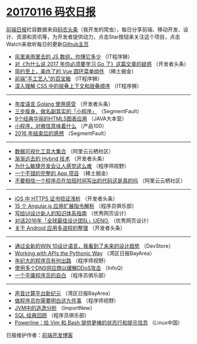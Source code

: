 # [20170116 码农日报](16.md)

[前端日报](https://qdkfweb.cn/c/news)栏目数据来自[码农头条](https://toutiao.qdkfweb.cn/)（我开发的爬虫），每日分享前端、移动开发、设计、资源和资讯等，为开发者提供动力，点击Star按钮来关注这个项目，点击Watch来收听每日的更新[Github主页](https://github.com/kujian/frontendDaily)
* [风里来雨里去的 JS 数组，你懂它多少](https://toutiao.qdkfweb.cn/21739.html) （IT程序狮）
* [对《为什么说 2017 年你必须要学习 Go 了》这篇文章的疑惑](https://toutiao.qdkfweb.cn/21727.html) （开发者头条）
* [简约至上，美炸了的 Vue 圆环菜单组件](https://toutiao.qdkfweb.cn/21733.html) （稀土掘金）
* [前端&#8221;手工艺人&#8221;的百宝箱](https://toutiao.qdkfweb.cn/21742.html) （IT程序狮）
* [深入理解 CSS 中的层叠上下文和层叠顺序](https://toutiao.qdkfweb.cn/21740.html) （IT程序狮）

***
* [年度语言 Golang 使用感受](https://toutiao.qdkfweb.cn/21726.html) （开发者头条）
* [三步瘦身，做名副其实的「小程序」](https://toutiao.qdkfweb.cn/21718.html) （SegmentFault）
* [9个经典华丽的HTML5图表应用](https://toutiao.qdkfweb.cn/21756.html) （JAVA大本营）
* [小程序，对微信意味着什么](https://toutiao.qdkfweb.cn/21743.html) （产品100）
* [2016 年结束后的感想](https://toutiao.qdkfweb.cn/21717.html) （SegmentFault）

***
* [数据可视化工具大集合](https://toutiao.qdkfweb.cn/21775.html) （阿里云云栖社区）
* [渐渐远去的 Hybrid 技术](https://toutiao.qdkfweb.cn/21725.html) （开发者头条）
* [为什么敏捷开发会让人感觉这么难](https://toutiao.qdkfweb.cn/21749.html) （程序师视野）
* [一个不错的完整的 App 项目](https://toutiao.qdkfweb.cn/21732.html) （稀土掘金）
* [不要相信一个程序员在加班时间写出的代码这是真的吗](https://toutiao.qdkfweb.cn/21773.html) （阿里云云栖社区）

***
* [iOS 中 HTTPS 证书验证浅析](https://toutiao.qdkfweb.cn/21724.html) （开发者头条）
* [15 个 Angular.js 应用扩展指令解析](https://toutiao.qdkfweb.cn/21758.html) （程序员俱乐部）
* [写给UI设计新人的知识体系指南](https://toutiao.qdkfweb.cn/21734.html) （优秀网页设计）
* [对话2016年「全球最佳设计团队」UENO.](https://toutiao.qdkfweb.cn/21735.html) （优秀网页设计）
* [关于 Android 应用多进程的整理](https://toutiao.qdkfweb.cn/21729.html) （开发者头条）

***
* [通过全新的WIN 10设计语言，我看到了未来的设计趋势](https://toutiao.qdkfweb.cn/21737.html) （DevStore）
* [Working with APIs the Pythonic Way](https://toutiao.qdkfweb.cn/21768.html) （湾区日报BayArea）
* [年纪大的程序员有何出路](https://toutiao.qdkfweb.cn/21745.html) （程序师视野）
* [使用多个DNS供应商以缓解DDoS攻击](https://toutiao.qdkfweb.cn/21782.html) （InfoQ）
* [一个平庸程序员的自白](https://toutiao.qdkfweb.cn/21759.html) （程序员俱乐部）

***
* [声音计算平台新纪元](https://toutiao.qdkfweb.cn/21769.html) （湾区日报BayArea）
* [做程序员你需要明白这九件事](https://toutiao.qdkfweb.cn/21746.html) （程序师视野）
* [JVM中的逃逸分析](https://toutiao.qdkfweb.cn/21783.html) （ImportNew）
* [SQL 经典回顾](https://toutiao.qdkfweb.cn/21760.html) （程序员俱乐部）
* [Powerline：给 Vim 和 Bash 提供更棒的状态行和提示信息](https://toutiao.qdkfweb.cn/21770.html) （Linux中国）

日报维护作者：[前端开发博客](https://qdkfweb.cn/) 